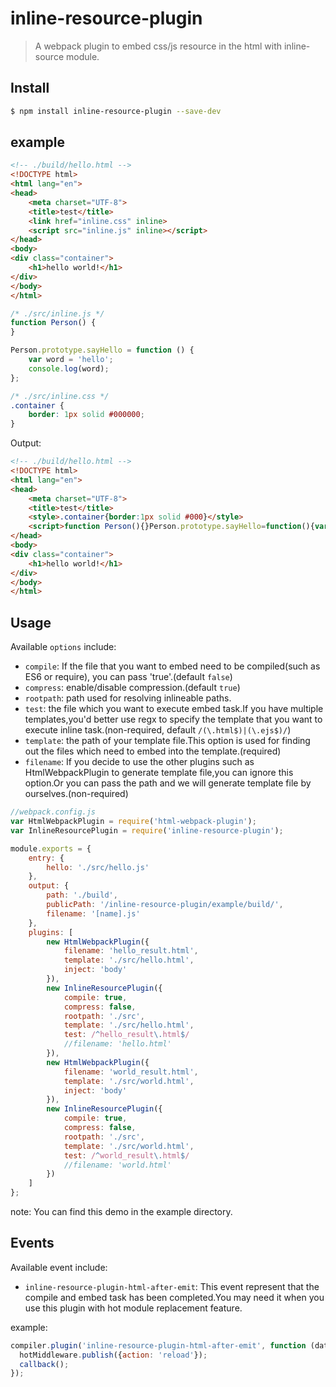 # inline-resource-plugin
> A webpack plugin to embed css/js resource in the html with inline-source module.

## Install

```bash
$ npm install inline-resource-plugin --save-dev
```

## example

```html
<!-- ./build/hello.html -->
<!DOCTYPE html>
<html lang="en">
<head>
    <meta charset="UTF-8">
    <title>test</title>
    <link href="inline.css" inline>
    <script src="inline.js" inline></script>
</head>
<body>
<div class="container">
    <h1>hello world!</h1>
</div>
</body>
</html>
```

```js
/* ./src/inline.js */
function Person() {
}

Person.prototype.sayHello = function () {
    var word = 'hello';
    console.log(word);
};
```

```css
/* ./src/inline.css */
.container {
    border: 1px solid #000000;
}
```

Output:
```html
<!-- ./build/hello.html -->
<!DOCTYPE html>
<html lang="en">
<head>
    <meta charset="UTF-8">
    <title>test</title>
    <style>.container{border:1px solid #000}</style>
    <script>function Person(){}Person.prototype.sayHello=function(){var o="hello";console.log(o)};</script>
</head>
<body>
<div class="container">
    <h1>hello world!</h1>
</div>
</body>
</html>
```

## Usage
Available `options` include:
- `compile`: If the file that you want to embed need to be compiled(such as ES6 or require), you can pass 'true'.(default `false`)
- `compress`: enable/disable compression.(default `true`)
- `rootpath`: path used for resolving inlineable paths.
- `test`: the file which you want to execute embed task.If you have multiple templates,you'd better use regx to specify the template that you want to execute inline task.(non-required, default `/(\.html$)|(\.ejs$)/`)
- `template`: the path of your template file.This option is used for finding out the files which need to embed into the template.(required)
- `filename`: If you decide to use the other plugins such as HtmlWebpackPlugin to generate template file,you can ignore this option.Or you can pass the path and we will generate template file by ourselves.(non-required)

```javascript
//webpack.config.js
var HtmlWebpackPlugin = require('html-webpack-plugin');
var InlineResourcePlugin = require('inline-resource-plugin');

module.exports = {
    entry: {
        hello: './src/hello.js'
    },
    output: {
        path: './build',
        publicPath: '/inline-resource-plugin/example/build/',
        filename: '[name].js'
    },
    plugins: [
        new HtmlWebpackPlugin({
            filename: 'hello_result.html',
            template: './src/hello.html',
            inject: 'body'
        }),
        new InlineResourcePlugin({
            compile: true,
            compress: false,
            rootpath: './src',
            template: './src/hello.html',
            test: /^hello_result\.html$/
            //filename: 'hello.html'
        }),
        new HtmlWebpackPlugin({
            filename: 'world_result.html',
            template: './src/world.html',
            inject: 'body'
        }),
        new InlineResourcePlugin({
            compile: true,
            compress: false,
            rootpath: './src',
            template: './src/world.html',
            test: /^world_result\.html$/
            //filename: 'world.html'
        })
    ]
};
```
note: You can find this demo in the example directory.

## Events
Available event include:
- `inline-resource-plugin-html-after-emit`: This event represent that the compile and embed task has been completed.You may need it when you use this plugin with hot module replacement feature.

example:
```javascript
compiler.plugin('inline-resource-plugin-html-after-emit', function (data, callback) {
  hotMiddleware.publish({action: 'reload'});
  callback();
});
```

